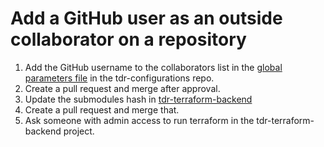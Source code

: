 # Add a GitHub user as an outside collaborator on a repository

1. Add the GitHub username to the collaborators list in the [global parameters file](https://github.com/nationalarchives/tdr-configurations/blob/master/terraform/global_parameters.tf) in the tdr-configurations repo.
2. Create a pull request and merge after approval.
3. Update the submodules hash in [tdr-terraform-backend](https://github.com/nationalarchives/tdr-terraform-backend/)
4. Create a pull request and merge that.
5. Ask someone with admin access to run terraform in the tdr-terraform-backend project. 
